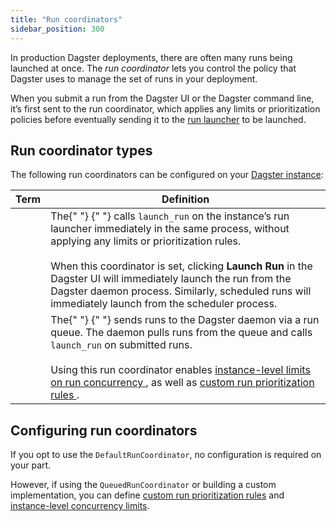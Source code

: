 ```yaml
---
title: "Run coordinators"
sidebar_position: 300
---
```


In production Dagster deployments, there are often many runs being launched at once. The _run coordinator_ lets you control the policy that Dagster uses to manage the set of runs in your deployment.

When you submit a run from the Dagster UI or the Dagster command line, it’s first sent to the run coordinator, which applies any limits or prioritization policies before eventually sending it to the [run launcher](run-launchers) to be launched.

## Run coordinator types

The following run coordinators can be configured on your [Dagster instance](/guides/deploy/dagster-instance-configuration):

<table
  className="table"
  style={{
    width: "100%",
  }}
>
  <thead>
    <tr>
      <th
        style={{
          width: "20%",
        }}
      >
        Term
      </th>
      <th>Definition</th>
    </tr>
  </thead>
  <tbody>
    <tr>
      <td>
        <strong>
          <PyObject
            module="dagster._core.run_coordinator"
            object="DefaultRunCoordinator"
          />
        </strong>
      </td>
      <td>
        The{" "}
        <PyObject
          module="dagster._core.run_coordinator"
          object="DefaultRunCoordinator"
        />{" "}
        calls <code>launch_run</code> on the instance’s run launcher immediately
        in the same process, without applying any limits or prioritization
        rules.
        <br />
        <br />
        When this coordinator is set, clicking <strong>Launch Run</strong> in the
        Dagster UI will immediately launch the run from the Dagster daemon process.
        Similarly, scheduled runs will immediately launch from the scheduler process.
      </td>
    </tr>
    <tr>
      <td>
        <strong>
          <PyObject
            module="dagster._core.run_coordinator"
            object="QueuedRunCoordinator"
          />
        </strong>
      </td>
      <td>
        The{" "}
        <PyObject
          module="dagster._core.run_coordinator"
          object="QueuedRunCoordinator"
        />{" "}
        sends runs to the Dagster daemon via a run queue. The daemon pulls runs
        from the queue and calls <code>launch_run</code> on submitted runs.
        <br />
        <br />
        Using this run coordinator enables <a href="/guides/limiting-concurrency-in-data-pipelines">
          instance-level limits on run concurrency
        </a>, as well as <a href="/guides/customizing-run-queue-priority">
          custom run prioritization rules
        </a>.
      </td>
    </tr>
  </tbody>
</table>

## Configuring run coordinators

If you opt to use the `DefaultRunCoordinator`, no configuration is required on your part.

However, if using the `QueuedRunCoordinator` or building a custom implementation, you can define [custom run prioritization rules](customizing-run-queue-priority) and [instance-level concurrency limits](/guides/operate/managing-concurrency).
